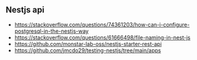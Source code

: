 ## Nestjs api

-   https://stackoverflow.com/questions/74361203/how-can-i-configure-postgresql-in-the-nestjs-way
-   https://stackoverflow.com/questions/61666498/file-naming-in-nest-js
-   https://github.com/monstar-lab-oss/nestjs-starter-rest-api
-   https://github.com/jmcdo29/testing-nestjs/tree/main/apps
